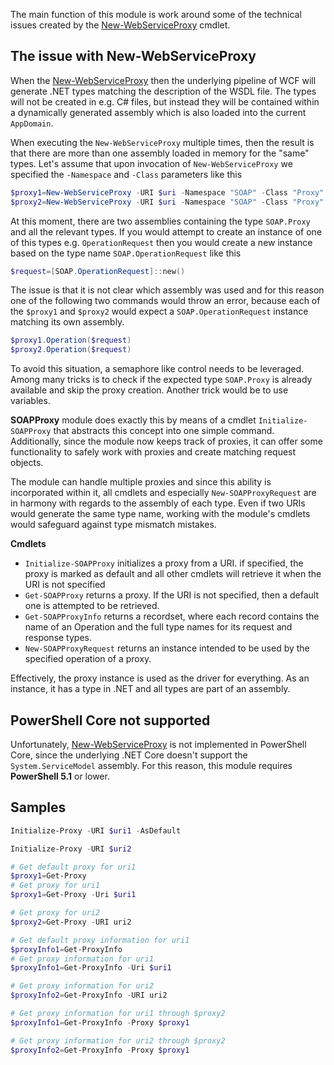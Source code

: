 The main function of this module is work around some of the technical issues created by the [New-WebServiceProxy][1] cmdlet.

## The issue with New-WebServiceProxy

When the [New-WebServiceProxy][1] then the underlying pipeline of WCF will generate .NET types matching the description of the WSDL file. The types will not be created in e.g. C# files, but instead they will be contained within a dynamically generated assembly which is also loaded into the current `AppDomain`.

When executing the `New-WebServiceProxy` multiple times, then the result is that there are more than one assembly loaded in memory for the "same" types. Let's assume that upon invocation of `New-WebServiceProxy` we specified the `-Namespace` and `-Class` parameters like this

```powershell
$proxy1=New-WebServiceProxy -URI $uri -Namespace "SOAP" -Class "Proxy"
$proxy2=New-WebServiceProxy -URI $uri -Namespace "SOAP" -Class "Proxy"
```

At this moment, there are two assemblies containing the type `SOAP.Proxy` and all the relevant types. If you would attempt to create an instance of one of this types e.g. `OperationRequest` then you would create a new instance based on the type name `SOAP.OperationRequest` like this

```powershell
$request=[SOAP.OperationRequest]::new()
```

The issue is that it is not clear which assembly was used and for this reason one of the following two commands would throw an error, because each of the `$proxy1` and `$proxy2` would expect a `SOAP.OperationRequest` instance matching its own assembly.

```powershell
$proxy1.Operation($request)
$proxy2.Operation($request)
```

To avoid this situation, a semaphore like control needs to be leveraged. Among many tricks is to check if the expected type `SOAP.Proxy` is already available and skip the proxy creation. Another trick would be to use variables.

**SOAPProxy** module does exactly this by means of a cmdlet `Initialize-SOAPProxy` that abstracts this concept into one simple command. Additionally, since the module now keeps track of proxies, it can offer some functionality to safely work with proxies and create matching request objects.

The module can handle multiple proxies and since this ability is incorporated within it, all cmdlets and especially `New-SOAPProxyRequest` are in harmony with regards to the assembly of each type. Even if two URIs would generate the same type name, working with the module's cmdlets would safeguard against type mismatch mistakes.

**Cmdlets**

- `Initialize-SOAPProxy` initializes a proxy from a URI. if specified, the proxy is marked as default and all other cmdlets will retrieve it when the URI is not specified
- `Get-SOAPProxy` returns a proxy. If the URI is not specified, then a default one is attempted to be retrieved.
- `Get-SOAPProxyInfo` returns a recordset, where each record contains the name of an Operation and the full type names for its request and response types.
- `New-SOAPProxyRequest` returns an instance intended to be used by the specified operation of a proxy.

Effectively, the proxy instance is used as the driver for everything. As an instance, it has a type in .NET and all types are part of an assembly.

## PowerShell Core not supported

Unfortunately, [New-WebServiceProxy][1] is not implemented in PowerShell Core, since the underlying .NET Core doesn't support the `System.ServiceModel` assembly. For this reason, this module requires **PowerShell 5.1** or lower.

## Samples


```powershell
Initialize-Proxy -URI $uri1 -AsDefault

Initialize-Proxy -URI $uri2

# Get default proxy for uri1
$proxy1=Get-Proxy
# Get proxy for uri1
$proxy1=Get-Proxy -Uri $uri1

# Get proxy for uri2
$proxy2=Get-Proxy -URI uri2

# Get default proxy information for uri1
$proxyInfo1=Get-ProxyInfo
# Get proxy information for uri1
$proxyInfo1=Get-ProxyInfo -Uri $uri1

# Get proxy information for uri2
$proxyInfo2=Get-ProxyInfo -URI uri2

# Get proxy information for uri1 through $proxy2
$proxyInfo1=Get-ProxyInfo -Proxy $proxy1

# Get proxy information for uri2 through $proxy2
$proxyInfo2=Get-ProxyInfo -Proxy $proxy1
```

[1]: https://docs.microsoft.com/en-us/powershell/module/microsoft.powershell.management/new-webserviceproxy?view=powershell-5.1